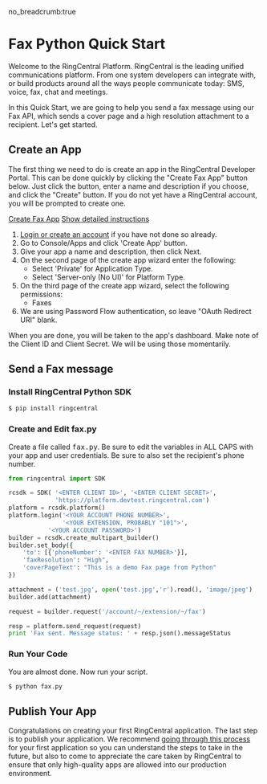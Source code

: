 no_breadcrumb:true

# Fax Python Quick Start

Welcome to the RingCentral Platform. RingCentral is the leading unified communications platform. From one system developers can integrate with, or build products around all the ways people communicate today: SMS, voice, fax, chat and meetings.

In this Quick Start, we are going to help you send a fax message using our Fax API, which sends a cover page and a high resolution attachment to a recipient. Let's get started.

## Create an App

The first thing we need to do is create an app in the RingCentral Developer Portal. This can be done quickly by clicking the "Create Fax App" button below. Just click the button, enter a name and description if you choose, and click the "Create" button. If you do not yet have a RingCentral account, you will be prompted to create one.

<a target="_new" href="https://developer.ringcentral.com/new-app?name=Fax+Quick+Start+App&desc=A+simple+app+to+demo+sending+an+SMS+on+RingCentral&public=false&type=ServerOther&carriers=7710,7310,3420&permissions=Faxes&redirectUri=" class="btn btn-primary">Create Fax App</a>
<a class="btn-link btn-collapse" data-toggle="collapse" href="#create-app-instructions" role="button" aria-expanded="false" aria-controls="create-app-instructions">Show detailed instructions</a>

<div class="collapse" id="create-app-instructions">
<ol>
<li><a href="https://developer.ringcentral.com/login.html#/">Login or create an account</a> if you have not done so already.</li>
<li>Go to Console/Apps and click 'Create App' button.</li>
<li>Give your app a name and description, then click Next.</li>
<li>On the second page of the create app wizard enter the following:
  <ul>
  <li>Select 'Private' for Application Type.</li>
  <li>Select 'Server-only (No UI)' for Platform Type.</li>
  </ul>
  </li>
<li>On the third page of the create app wizard, select the following permissions:
  <ul>
    <li>Faxes</li>
  </ul>
  </li>
<li>We are using Password Flow authentication, so leave "OAuth Redirect URI" blank.</li>
</ol>
</div>

When you are done, you will be taken to the app's dashboard. Make note of the Client ID and Client Secret. We will be using those momentarily.

## Send a Fax message

### Install RingCentral Python SDK

```bash
$ pip install ringcentral
```

### Create and Edit fax.py

Create a file called <tt>fax.py</tt>. Be sure to edit the variables in ALL CAPS with your app and user credentials. Be sure to also set the recipient's phone number.

```python
from ringcentral import SDK

rcsdk = SDK( '<ENTER CLIENT ID>', '<ENTER CLIENT SECRET>',
             'https://platform.devtest.ringcentral.com')
platform = rcsdk.platform()
platform.login('<YOUR ACCOUNT PHONE NUMBER>',
               '<YOUR EXTENSION, PROBABLY "101">',
	       '<YOUR ACCOUNT PASSWORD>')
builder = rcsdk.create_multipart_builder()
builder.set_body({
    'to': [{'phoneNumber': '<ENTER FAX NUMBER>'}],
    'faxResolution': "High",
    'coverPageText': "This is a demo Fax page from Python"
})

attachment = ('test.jpg', open('test.jpg','r').read(), 'image/jpeg')
builder.add(attachment)

request = builder.request('/account/~/extension/~/fax')

resp = platform.send_request(request)
print 'Fax sent. Message status: ' + resp.json().messageStatus
```

### Run Your Code

You are almost done. Now run your script.

```bash
$ python fax.py
```

## Publish Your App

Congratulations on creating your first RingCentral application. The last step is to publish your application. We recommend [going through this process](../basics/publish) for your first application so you can understand the steps to take in the future, but also to come to appreciate the care taken by RingCentral to ensure that only high-quality apps are allowed into our production environment.
